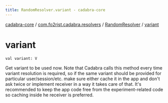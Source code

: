 ```yaml
---
title: RandomResolver.variant - cadabra-core
---
```


[cadabra-core](../../index.html) / [com.fo2rist.cadabra.resolvers](../index.html) / [RandomResolver](index.html) / [variant](./variant.html)

# variant

`val variant: V`

Get variant to be used now.
Note that Cadabra calls this method every time variant resolution is required, so if the same variant should be
provided for particular user/session/etc. make sure either cache it in the app and don't ask twice or
implement receiver in a way it takes care of that.
It's recommended to keep the app code free from the experiment-related code so caching inside he receiver is
preferred.

